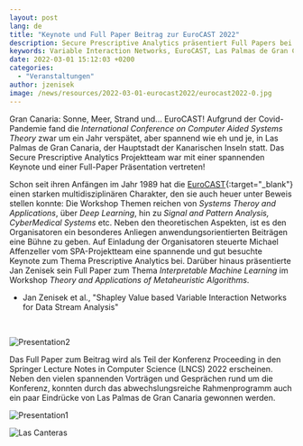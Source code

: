```yaml
---
layout: post
lang: de
title: "Keynote und Full Paper Beitrag zur EuroCAST 2022"
description: Secure Prescriptive Analytics präsentiert Full Papers bei der EuroCAST 2022.
keywords: Variable Interaction Networks, EuroCAST, Las Palmas de Gran Canaria
date: 2022-03-01 15:12:03 +0200
categories:
  - "Veranstaltungen"
author: jzenisek
image: /news/resources/2022-03-01-eurocast2022/eurocast2022-0.jpg
---
```


Gran Canaria: Sonne, Meer, Strand und... EuroCAST! Aufgrund der Covid-Pandemie fand die *International Conference on Computer Aided Systems Theory* zwar um ein Jahr verspätet, aber spannend wie eh und je, in Las Palmas de Gran Canaria, der Hauptstadt der Kanarischen Inseln statt. Das Secure Prescriptive Analytics Projektteam war mit einer spannenden Keynote und einer Full-Paper Präsentation vertreten!

<!--more-->
Schon seit ihren Anfängen im Jahr 1989 hat die [EuroCAST][ec]{:target="_blank"} einen starken multidisziplinären Charakter, den sie auch heuer unter Beweis stellen konnte: Die Workshop Themen reichen von *Systems Theroy and Applications*, über *Deep Learning*, hin zu *Signal and Pattern Analysis, CyberMedical Systems* etc. Neben den theoretischen Aspekten, ist es den Organisatoren ein besonderes Anliegen anwendungsorientierten Beiträgen eine Bühne zu geben. Auf Einladung der Organisatoren steuerte Michael Affenzeller vom SPA-Projektteam eine spannende und gut besuchte Keynote zum Thema Prescriptive Analytics bei. Darüber hinaus präsentierte Jan Zenisek sein Full Paper zum Thema *Interpretable Machine Learning* im Workshop *Theory and Applications of Metaheuristic Algorithms*.

- Jan Zenisek et al., "Shapley Value based Variable Interaction Networks for Data Stream Analysis"


<br/>
<!-- ![Presentation1](/blog/resources/2022-03-01-eurocast2022/eurocast2022-0.jpg) -->

![Presentation2](/blog/resources/2022-03-01-eurocast2022/eurocast2022-1.jpg)

Das Full Paper zum Beitrag wird als Teil der Konferenz Proceeding in den Springer Lecture Notes in Computer Science (LNCS) 2022 erscheinen. Neben den vielen spannenden Vorträgen und Gesprächen rund um die Konferenz, konnten durch das abwechslungsreiche Rahmenprogramm auch ein paar Eindrücke von Las Palmas de Gran Canaria gewonnen werden.

![Presentation1](/blog/resources/2022-03-01-eurocast2022/eurocast2022-2.jpg)

![Las Canteras](/blog/resources/2022-03-01-eurocast2022/eurocast2022-3.jpg)

[ec]: http://eurocast2022.fulp.ulpgc.es/workshops-and-participation